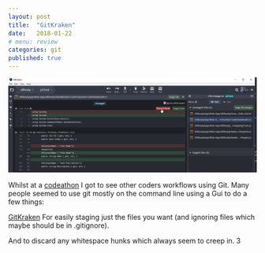 ```yaml
---
layout: post
title:  "GitKraken"
date:   2018-01-22
# menu: review
categories: git
published: true 
---
```

![Menu](/assets/2018-01-22-AllReady/gitk.png)

Whilst at a [codeathon](https://davemateer.com/allready/2018/01/21/AllReady-Codeathon.html) I got to see other coders workflows using Git. Many people seemed to use git mostly on the command line using a Gui to do a few things:

[GitKraken](https://www.gitkraken.com/)
For easily staging just the files you want (and ignoring files which maybe should be in .gitignore).

And to discard any whitespace hunks which always seem to creep in.
3